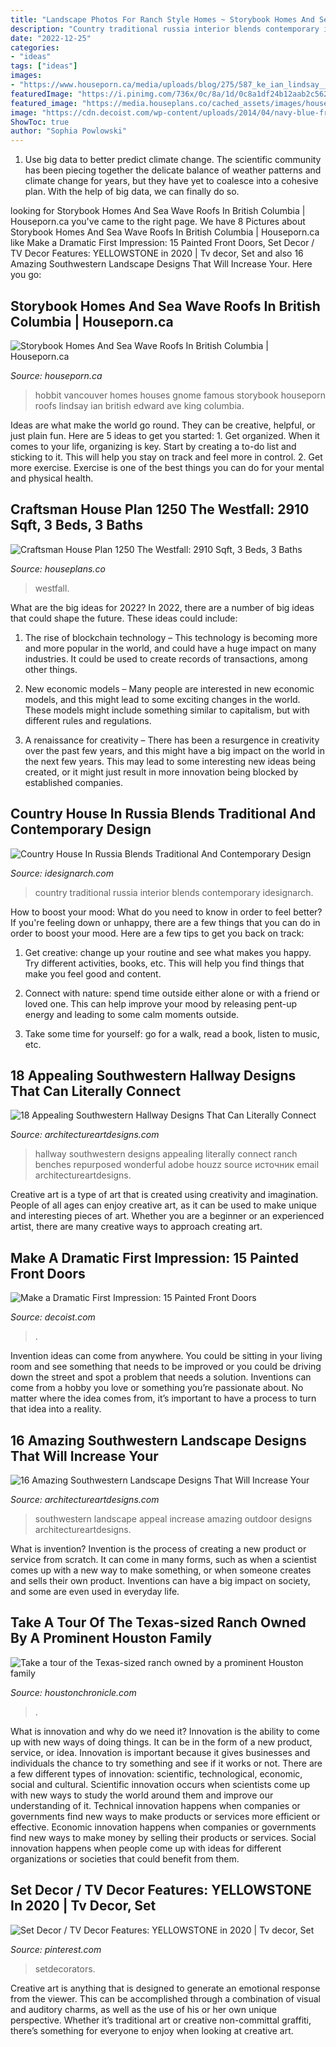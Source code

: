 ```yaml
---
title: "Landscape Photos For Ranch Style Homes ~ Storybook Homes And Sea Wave Roofs In British Columbia"
description: "Country traditional russia interior blends contemporary idesignarch"
date: "2022-12-25"
categories:
- "ideas"
tags: ["ideas"]
images:
- "https://www.houseporn.ca/media/uploads/blog/275/587_ke_ian_lindsay__large.jpg"
featuredImage: "https://i.pinimg.com/736x/0c/8a/1d/0c8a1df24b12aab2c56219dc6e21e3f2.jpg"
featured_image: "https://media.houseplans.co/cached_assets/images/house_plan_images/1250-AMDA-2013-0315_4_1920x1080.jpg"
image: "https://cdn.decoist.com/wp-content/uploads/2014/04/navy-blue-front-door.jpg"
ShowToc: true
author: "Sophia Powlowski"
---
```



1. Use big data to better predict climate change. The scientific community has been piecing together the delicate balance of weather patterns and climate change for years, but they have yet to coalesce into a cohesive plan. With the help of big data, we can finally do so. 

	

		
looking for Storybook Homes And Sea Wave Roofs In British Columbia | Houseporn.ca you've came to the right page. We have 8 Pictures about Storybook Homes And Sea Wave Roofs In British Columbia | Houseporn.ca like Make a Dramatic First Impression: 15 Painted Front Doors, Set Decor / TV Decor Features: YELLOWSTONE in 2020 | Tv decor, Set and also 16 Amazing Southwestern Landscape Designs That Will Increase Your. Here you go:
		
    
## Storybook Homes And Sea Wave Roofs In British Columbia | Houseporn.ca

<img loading=lazy src="https://www.houseporn.ca/media/uploads/blog/275/587_ke_ian_lindsay__large.jpg" onerror="this.onerror=null;this.src='https://tse1.mm.bing.net/th?id=OIP.NInPf0gErtBK9aekNUX3LQHaEy&amp;pid=15.1';" alt="Storybook Homes And Sea Wave Roofs In British Columbia | Houseporn.ca">

_Source: houseporn.ca_

>hobbit vancouver homes houses gnome famous storybook houseporn roofs lindsay ian british edward ave king columbia. 

	

Ideas are what make the world go round. They can be creative, helpful, or just plain fun. Here are 5 ideas to get you started: 1. Get organized. When it comes to your life, organizing is key. Start by creating a to-do list and sticking to it. This will help you stay on track and feel more in control. 2. Get more exercise. Exercise is one of the best things you can do for your mental and physical health.

    
## Craftsman House Plan 1250 The Westfall: 2910 Sqft, 3 Beds, 3 Baths

<img loading=lazy src="https://media.houseplans.co/cached_assets/images/house_plan_images/1250-AMDA-2013-0315_4_1920x1080.jpg" onerror="this.onerror=null;this.src='https://tse1.mm.bing.net/th?id=OIP.MaKUyk25AJEPTBEYIvV22gHaEK&amp;pid=15.1';" alt="Craftsman House Plan 1250 The Westfall: 2910 Sqft, 3 Beds, 3 Baths">

_Source: houseplans.co_

>westfall. 

	

What are the big ideas for 2022?
In 2022, there are a number of big ideas that could shape the future. These ideas could include:
1. The rise of blockchain technology – This technology is becoming more and more popular in the world, and could have a huge impact on many industries. It could be used to create records of transactions, among other things.

2. New economic models – Many people are interested in new economic models, and this might lead to some exciting changes in the world. These models might include something similar to capitalism, but with different rules and regulations.

3. A renaissance for creativity – There has been a resurgence in creativity over the past few years, and this might have a big impact on the world in the next few years. This may lead to some interesting new ideas being created, or it might just result in more innovation being blocked by established companies.

    
## Country House In Russia Blends Traditional And Contemporary Design

<img loading=lazy src="http://www.idesignarch.com/wp-content/uploads/Country-House-Russia_7.jpg" onerror="this.onerror=null;this.src='https://tse1.mm.bing.net/th?id=OIP._rHjDw3PBkuUtRzLP7XmbAHaJ6&amp;pid=15.1';" alt="Country House In Russia Blends Traditional And Contemporary Design">

_Source: idesignarch.com_

>country traditional russia interior blends contemporary idesignarch. 

	

How to boost your mood: What do you need to know in order to feel better?
If you're feeling down or unhappy, there are a few things that you can do in order to boost your mood. Here are a few tips to get you back on track: 
1. Get creative: change up your routine and see what makes you happy. Try different activities, books, etc. This will help you find things that make you feel good and content. 

2. Connect with nature: spend time outside either alone or with a friend or loved one. This can help improve your mood by releasing pent-up energy and leading to some calm moments outside. 

3. Take some time for yourself: go for a walk, read a book, listen to music, etc.

    
## 18 Appealing Southwestern Hallway Designs That Can Literally Connect

<img loading=lazy src="http://www.architectureartdesigns.com/wp-content/uploads/2016/04/18-Appealing-Southwestern-Hallway-Designs-That-Can-Literally-Connect-Your-Home-15.jpg" onerror="this.onerror=null;this.src='https://tse3.mm.bing.net/th?id=OIP.bAtIacjb7YgcCFOJJqpEJAHaJQ&amp;pid=15.1';" alt="18 Appealing Southwestern Hallway Designs That Can Literally Connect">

_Source: architectureartdesigns.com_

>hallway southwestern designs appealing literally connect ranch benches repurposed wonderful adobe houzz source источник email architectureartdesigns. 

	

Creative art is a type of art that is created using creativity and imagination. People of all ages can enjoy creative art, as it can be used to make unique and interesting pieces of art. Whether you are a beginner or an experienced artist, there are many creative ways to approach creating art.

    
## Make A Dramatic First Impression: 15 Painted Front Doors

<img loading=lazy src="https://cdn.decoist.com/wp-content/uploads/2014/04/navy-blue-front-door.jpg" onerror="this.onerror=null;this.src='https://tse1.mm.bing.net/th?id=OIP.7E-son4gRwmfmGbGBJvsrAHaJ4&amp;pid=15.1';" alt="Make a Dramatic First Impression: 15 Painted Front Doors">

_Source: decoist.com_

>. 

	

Invention ideas can come from anywhere. You could be sitting in your living room and see something that needs to be improved or you could be driving down the street and spot a problem that needs a solution. Inventions can come from a hobby you love or something you’re passionate about. No matter where the idea comes from, it’s important to have a process to turn that idea into a reality.

    
## 16 Amazing Southwestern Landscape Designs That Will Increase Your

<img loading=lazy src="https://www.architectureartdesigns.com/wp-content/uploads/2016/04/16-Amazing-Southwestern-Landscape-Designs-That-Will-Increase-Your-Outdoor-Appeal-14.jpg" onerror="this.onerror=null;this.src='https://tse1.mm.bing.net/th?id=OIP.PnqgdJkJ5yNECnWEgxqi5wHaE7&amp;pid=15.1';" alt="16 Amazing Southwestern Landscape Designs That Will Increase Your">

_Source: architectureartdesigns.com_

>southwestern landscape appeal increase amazing outdoor designs architectureartdesigns. 

	

What is invention?
Invention is the process of creating a new product or service from scratch. It can come in many forms, such as when a scientist comes up with a new way to make something, or when someone creates and sells their own product. Inventions can have a big impact on society, and some are even used in everyday life.

    
## Take A Tour Of The Texas-sized Ranch Owned By A Prominent Houston Family

<img loading=lazy src="https://s.hdnux.com/photos/27/65/47/6248937/7/rawImage.jpg" onerror="this.onerror=null;this.src='https://tse3.mm.bing.net/th?id=OIP.u2ocLA2c-xYluu_WCL8M9AHaE6&amp;pid=15.1';" alt="Take a tour of the Texas-sized ranch owned by a prominent Houston family">

_Source: houstonchronicle.com_

>. 

	

What is innovation and why do we need it?
Innovation is the ability to come up with new ways of doing things. It can be in the form of a new product, service, or idea. Innovation is important because it gives businesses and individuals the chance to try something and see if it works or not.
There are a few different types of innovation: scientific, technological, economic, social and cultural. Scientific innovation occurs when scientists come up with new ways to study the world around them and improve our understanding of it. Technical innovation happens when companies or governments find new ways to make products or services more efficient or effective. Economic innovation happens when companies or governments find new ways to make money by selling their products or services. Social innovation happens when people come up with ideas for different organizations or societies that could benefit from them.

    
## Set Decor / TV Decor Features: YELLOWSTONE In 2020 | Tv Decor, Set

<img loading=lazy src="https://i.pinimg.com/736x/0c/8a/1d/0c8a1df24b12aab2c56219dc6e21e3f2.jpg" onerror="this.onerror=null;this.src='https://tse1.mm.bing.net/th?id=OIP.hMaKoVYggxrqw8EqBN_rVgHaE6&amp;pid=15.1';" alt="Set Decor / TV Decor Features: YELLOWSTONE in 2020 | Tv decor, Set">

_Source: pinterest.com_

>setdecorators. 

	

Creative art is anything that is designed to generate an emotional response from the viewer. This can be accomplished through a combination of visual and auditory charms, as well as the use of his or her own unique perspective. Whether it’s traditional art or creative non-committal graffiti, there’s something for everyone to enjoy when looking at creative art.


